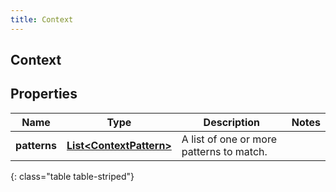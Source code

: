```yaml
---
title: Context
---
```

## Context


## Properties

| Name | Type | Description | Notes |
| ------------ | ------------- | ------------- | ------------- |
| **patterns** | <!----><!---->[**List&lt;ContextPattern&gt;**](ContextPattern.html)<!----> | A list of one or more patterns to match. |  |
{: class="table table-striped"}



